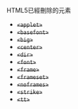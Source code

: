 HTML5已經刪除的元素
- <del>`<applet>`</del>
- <del>`<basefont>`</del>
- <del>`<big>`</del>
- <del>`<center>`</del>
- <del>`<dir>`</del>
- <del>`<font>`</del>
- <del>`<frame>`</del>
- <del>`<frameset>`</del>
- <del>`<noframes>`</del>
- <del>`<strike>`</del>
- <del>`<tt>`</del>